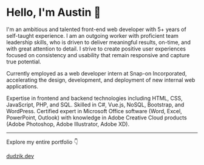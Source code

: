 # Hello, I'm Austin 👋

I'm an ambitious and talented front-end web developer with 5+ years of self-taught experience. I am an outgoing worker with proficient team leadership skills, who is driven to deliver meaningful results, on-time, and with great attention to detail. I strive to create positive user experiences focused on consistency and usability that remain responsive and capture true potential.

Currently employed as a web developer intern at Snap-on Incorporated, accelerating the design, development, and deployment of new internal web applications.

Expertise in frontend and backend technologies including HTML, CSS, JavaScript, PHP, and SQL. Skilled in C#, Vue.js, NoSQL, Bootstrap, and WordPress. Certified expert in Microsoft Office software (Word, Excel, PowerPoint, Outlook) with knowledge in Adobe Creative Cloud products (Adobe Photoshop, Adobe Illustrator, Adobe XD).

---

Explore my entire portfolio 👇

[dudzik.dev](dudzik.dev)
